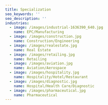 ```yaml
---
title: Specialization
seo_keywords: ''
seo_description: ''
industries:
  - image: /images/industrial-1636390_640.jpg
    name: EPC/Manufacturing
  - image: /images/construction.jpg
    name: Construction/Engineering
  - image: /images/realestate.jpg
    name: Real Estate
  - image: /images/retailing.jpg
    name: Retailing
  - image: /images/aviation.jpg
    name: Aviation/Aerospace
  - image: /images/hospitality.jpg
    name: Hospitality/Hotel/Restaurant
  - image: /images/diagnostic.jpg
    name: Hospital/Health Care/Diagnostic
  - image: /images/pharmaceutical.jpg
    name: Pharmaceutical
---
```


